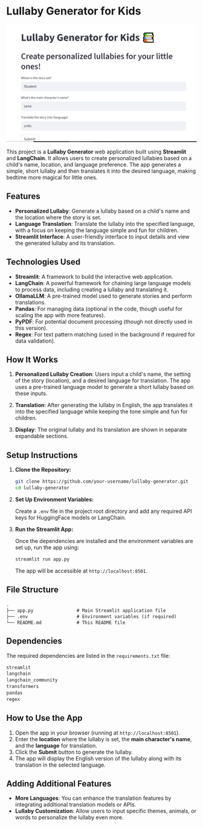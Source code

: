 # **Lullaby Generator for Kids**

![Lullaby Generator for Kids](iamges/screenshot.png)

This project is a **Lullaby Generator** web application built using **Streamlit** and **LangChain**. It allows users to create personalized lullabies based on a child's name, location, and language preference. The app generates a simple, short lullaby and then translates it into the desired language, making bedtime more magical for little ones.

## **Features**

* **Personalized Lullaby**: Generate a lullaby based on a child's name and the location where the story is set.
* **Language Translation**: Translate the lullaby into the specified language, with a focus on keeping the language simple and fun for children.
* **Streamlit Interface**: A user-friendly interface to input details and view the generated lullaby and its translation.

## **Technologies Used**

* **Streamlit**: A framework to build the interactive web application.
* **LangChain**: A powerful framework for chaining large language models to process data, including creating a lullaby and translating it.
* **OllamaLLM**: A pre-trained model used to generate stories and perform translations.
* **Pandas**: For managing data (optional in the code, though useful for scaling the app with more features).
* **PyPDF**: For potential document processing (though not directly used in this version).
* **Regex**: For text pattern matching (used in the background if required for data validation).

## **How It Works**

1. **Personalized Lullaby Creation**: Users input a child's name, the setting of the story (location), and a desired language for translation. The app uses a pre-trained language model to generate a short lullaby based on these inputs.

2. **Translation**: After generating the lullaby in English, the app translates it into the specified language while keeping the tone simple and fun for children.

3. **Display**: The original lullaby and its translation are shown in separate expandable sections.

## **Setup Instructions**

1. **Clone the Repository:**

   ```bash
   git clone https://github.com/your-username/lullaby-generator.git
   cd lullaby-generator
   ```

2. **Set Up Environment Variables:**

   Create a `.env` file in the project root directory and add any required API keys for HuggingFace models or LangChain.

3. **Run the Streamlit App:**

   Once the dependencies are installed and the environment variables are set up, run the app using:

   ```bash
   streamlit run app.py
   ```

   The app will be accessible at `http://localhost:8501`.

## **File Structure**

```
.
├── app.py                # Main Streamlit application file
├── .env                  # Environment variables (if required)
└── README.md             # This README file
```

## **Dependencies**

The required dependencies are listed in the `requirements.txt` file:

```txt
streamlit
langchain
langchain_community
transformers
pandas
regex
```

## **How to Use the App**

1. Open the app in your browser (running at `http://localhost:8501`).
2. Enter the **location** where the lullaby is set, the **main character's name**, and the **language** for translation.
3. Click the **Submit** button to generate the lullaby.
4. The app will display the English version of the lullaby along with its translation in the selected language.


## **Adding Additional Features**

* **More Languages**: You can enhance the translation features by integrating additional translation models or APIs.
* **Lullaby Customization**: Allow users to input specific themes, animals, or words to personalize the lullaby even more.
